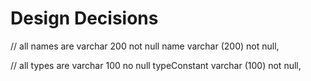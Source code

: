# Design Decisions

// all names are varchar 200 not null
name varchar (200) not null,

// all types are varchar 100 no null
typeConstant varchar (100) not null,

